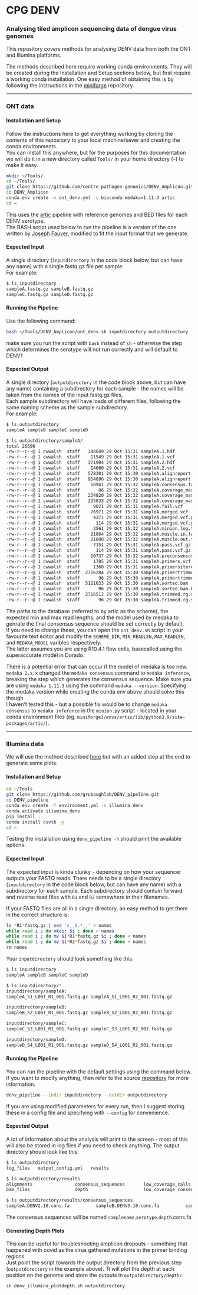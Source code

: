 # CPG DENV  

### Analysing tiled amplicon sequencing data of dengue virus genomes

This repository covers methods for analysing DENV data from both the ONT and Illumina platforms.

The methods described here require working conda environments. They will be created during the Installation and Setup sections below, but first require a working conda installation. One easy method of obtaining this is by following the instructions in the [miniforge](https://github.com/conda-forge/miniforge) repository.

---
### ONT data  

#### Installation and Setup
Follow the instructions here to get everything working by cloning the contents of this repository to your local machine/sever and creating the conda environments.  
You can install this anywhere, but for the purposes for this documentation we will do it in a new directory called `Tools/` in your home directory (`~`) to make it easy. 

```bash
mkdir ~/Tools/
cd ~/Tools/
git clone https://github.com/centre-pathogen-genomics/DENV_Amplicon.git 
cd DENV_Amplicon
conda env create -n ont_denv.yml -c bioconda medaka=1.11.3 artic
cd ~
```

This uses the [artic](https://github.com/artic-network/fieldbioinformatics) pipeline with reference genomes and BED files for each DENV serotype.  
The BASH script used below to run the pipeline is a version of the one written by [Joseph Fauver](https://github.com/josephfauver/DENV_MinION_Script), modified to fit the input format that we generate.
#### Expected Input
A single directory (`inputdirectory` in the code block below, but can have any name) with a single fastq.gz file per sample.  
For example:  
```bash
$ ls inputdirectory
sampleA.fastq.gz sampleB.fastq.gz  
sampleC.fastq.gz sampleD.fastq.gz
``` 
#### Running the Pipeline
Use the following command:
```bash
bash ~/Tools/DENV_Amplicon/ont_denv.sh inputdirectory outputdirectory
```
make sure you run the script with `bash` instead of `sh` - otherwise the step which determines the serotype will not run correctly and will default to DENV1

#### Expected Output
A single directory (`outputdirectory` in the code block above, but can have any name) containing a subdirectory for each sample - the names will be taken from the names of the input fastq.gz files,  
Each sample subdirectory will have loads of different files, following the same naming scheme as the sample subdirectory.  
For example: 
```bash
$ ls outputdirectory
sampleA sampleB sampleC sampleD

$ ls outputdirectory/sampleA/
total 26696
-rw-r--r--@ 1 cwwalsh  staff   348649 29 Oct 15:31 sampleA.1.hdf
-rw-r--r--@ 1 cwwalsh  staff    11549 29 Oct 15:31 sampleA.1.vcf
-rw-r--r--@ 1 cwwalsh  staff   371904 29 Oct 15:31 sampleA.2.hdf
-rw-r--r--@ 1 cwwalsh  staff    14600 29 Oct 15:31 sampleA.2.vcf
-rw-r--r--@ 1 cwwalsh  staff   578301 29 Oct 15:30 sampleA.alignreport.er
-rw-r--r--@ 1 cwwalsh  staff   954896 29 Oct 15:30 sampleA.alignreport.txt
-rw-r--r--@ 1 cwwalsh  staff    10941 29 Oct 15:32 sampleA.consensus.fasta
-rw-r--r--@ 1 cwwalsh  staff       86 29 Oct 15:32 sampleA.coverage_mask.txt
-rw-r--r--@ 1 cwwalsh  staff   234820 29 Oct 15:32 sampleA.coverage_mask.txt.1.depths
-rw-r--r--@ 1 cwwalsh  staff   235833 29 Oct 15:32 sampleA.coverage_mask.txt.2.depths
-rw-r--r--@ 1 cwwalsh  staff     9021 29 Oct 15:31 sampleA.fail.vcf
-rw-r--r--@ 1 cwwalsh  staff    76971 29 Oct 15:31 sampleA.merged.vcf
-rw-r--r--@ 1 cwwalsh  staff     4371 29 Oct 15:31 sampleA.merged.vcf.gz
-rw-r--r--@ 1 cwwalsh  staff      114 29 Oct 15:31 sampleA.merged.vcf.gz.tbi
-rw-r--r--@ 1 cwwalsh  staff     3561 29 Oct 15:32 sampleA.minion.log.txt
-rw-r--r--@ 1 cwwalsh  staff    21864 29 Oct 15:32 sampleA.muscle.in.fasta
-rw-r--r--@ 1 cwwalsh  staff    21888 29 Oct 15:32 sampleA.muscle.out.fasta
-rw-r--r--@ 1 cwwalsh  staff     7151 29 Oct 15:31 sampleA.pass.vcf.gz
-rw-r--r--@ 1 cwwalsh  staff      114 29 Oct 15:31 sampleA.pass.vcf.gz.tbi
-rw-r--r--@ 1 cwwalsh  staff    10737 29 Oct 15:32 sampleA.preconsensus.fasta
-rw-r--r--@ 1 cwwalsh  staff     1785 29 Oct 15:31 sampleA.primers.vcf
-rw-r--r--@ 1 cwwalsh  staff     1360 29 Oct 15:31 sampleA.primersitereport.txt
-rw-r--r--@ 1 cwwalsh  staff  2716284 29 Oct 15:30 sampleA.primertrimmed.rg.sorted.bam
-rw-r--r--@ 1 cwwalsh  staff       96 29 Oct 15:30 sampleA.primertrimmed.rg.sorted.bam.bai
-rw-r--r--@ 1 cwwalsh  staff  5121033 29 Oct 15:30 sampleA.sorted.bam
-rw-r--r--@ 1 cwwalsh  staff       96 29 Oct 15:30 sampleA.sorted.bam.bai
-rw-r--r--@ 1 cwwalsh  staff  2716512 29 Oct 15:30 sampleA.trimmed.rg.sorted.bam
-rw-r--r--@ 1 cwwalsh  staff       96 29 Oct 15:30 sampleA.trimmed.rg.sorted.bam.bai
```

The paths to the database (referred to by artic as the scheme), the expected min and max read lengths, and the model used by medaka to genrate the final consensus sequence should be set correctly by default.  
If you need to change these, you can open the `ont_denv.sh` script in your favourite text editor and modify the `SCHEME_DIR`, `MIN_READLEN`, `MAX_READLEN`, and `MEDAKA_MODEL` varibles respectively.  
The latter assumes you are using R10.4.1 flow cells, basecalled using the superaccurate model in Dorado.  

There is a potential error that can occur if the model of medaka is too new.   
`medaka 2.x.x` changed the `medaka consensus` command to `medaka inference`, breaking the step which generates the consensus sequence. Make sure you are using `medaka 1.11.3` using the command `medaka --version`. Specifying the medaka version while creating the conda env above should solve this though  
I haven't tested this - but a possible fix would be to change `medaka consensus` to `medaka inference` in the `minion.py` script - located in your conda environment files (eg. `miniforge3/envs/artic/lib/python3.9/site-packages/artic/`).  

---
### Illumina data  
We will use the method described [here](https://github.com/grubaughlab/DENV_pipeline) but with an added step at the end to generate some plots.

#### Installation and Setup
```bash
cd ~/Tools
git clone https://github.com/grubaughlab/DENV_pipeline.git
cd DENV_pipeline
conda env create -f environment.yml -n illumina_denv
conda activate illumina_denv
pip install .
conda install csvtk -y
cd ~
```
Testing the installation using `denv_pipeline -h` should print the available options.  

#### Expected Input
The expected input is kinda clunky - depending on how your sequencer outputs your FASTQ reads.  There needs to be a single directory (`inputdirectory` in the code block below, but can have any name)  with a subdirectory for each sample.  Each subdirectory should contain forward and reverse read files with `R1` and `R2` somewhere in their filenames. 

If your FASTQ files are all in a single directory, an easy method to get them in the correct structure is:
```bash
ls *R1*fastq.gz | sed 's,_S.*,,' > names
while read i ; do mkdir $i ; done < names
while read i ; do mv $i*R1*fastq.gz $i ; done < names
while read i ; do mv $i*R2*fastq.gz $i ; done < names
rm names
```

Your `inputdirectory` should look something like this:
```bash
$ ls inputdirectory
sampleA sampleB sampleC sampleD

$ ls inputdirectory/*
inputdirectory/sampleA:
sampleA_S1_L001_R1_001.fastq.gz sampleA_S1_L001_R2_001.fastq.gz

inputdirectory/sampleB:
sampleB_S2_L001_R1_001.fastq.gz sampleB_S2_L001_R2_001.fastq.gz

inputdirectory/sampleC:
sampleC_S3_L001_R1_001.fastq.gz sampleC_S3_L001_R2_001.fastq.gz

inputdirectory/sampleD:
sampleD_S4_L001_R1_001.fastq.gz sampleD_S4_L001_R2_001.fastq.gz
```

#### Running the Pipeline
You can run the pipeline with the default settings using the command below. If you want to modify anything, then refer to the source [repository](https://github.com/grubaughlab/DENV_pipeline) for more information.  
```bash
denv_pipeline --indir inputdirectory --outdir outputdirectory
```
If you are using modified parameters for every run, then I suggest storing these in a config file and specifying with `--config` for convenience.

#### Expected Output  
A lot of information about the analysis will print to the screen - most of this will also be stored in log files if you need to check anything. The output directory should look like this:
```bash
$ ls outputdirectory
log_files   output_config.yml   results

$ ls outputdirectory/results
alignments                consensus_sequences       low_coverage_calls.csv    summary_all_samples.tsv   variant_plot.pdf          virus_calls.tsv
bam_files                 depth                     low_coverage_consensus    top_virus_all_samples.tsv variants

$ ls outputdirectory/results/consensus_sequences
sampleA.DENV2.10.cons.fa          sampleB.DENV3.10.cons.fa          sampleC.DENV3.10.cons.fa          sampleD.DENV1.10.cons.fa 
```
The consensus sequences will be named `samplename`.`serotype`.`depth`.cons.fa

#### Generating Depth Plots
This can be useful for troubleshooting amplicon dropouts - something that happened with covid as the virus gathered mutations in the primer binding regions.  
Just point the script towards the output directory from the previous step (`outputdirectory` in the example above). Tt will plot the depth at each position on the genome and store the outputs in `outputdirectory/depth/`.  
```bash
sh denv_illumina_plotdepth.sh outputdirectory
```



